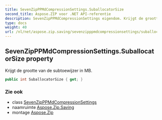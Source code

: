 ```yaml
---
title: SevenZipPPMdCompressionSettings.SuballocatorSize
second_title: Aspose.ZIP voor .NET API-referentie
description: SevenZipPPMdCompressionSettings eigendom. Krijgt de grootte van de subtoewijzer in MB.
type: docs
weight: 40
url: /nl/net/aspose.zip.saving/sevenzipppmdcompressionsettings/suballocatorsize/
---
```

## SevenZipPPMdCompressionSettings.SuballocatorSize property

Krijgt de grootte van de subtoewijzer in MB.

```csharp
public int SuballocatorSize { get; }
```

### Zie ook

* class [SevenZipPPMdCompressionSettings](../)
* naamruimte [Aspose.Zip.Saving](../../sevenzipppmdcompressionsettings/)
* montage [Aspose.Zip](../../../)


